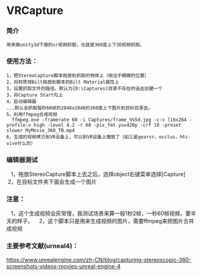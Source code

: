 # VRCapture

### 简介
    用来做unity3d下面的vr视频抓取，也就是360度上下3D视频抓取。
### 使用方法：
    1，把StereoCapture脚本拖放到抓取的物体上（相当于眼睛的位置）
    2，将材质球Bilt拖放到脚本的Bilt Material属性上
    3，设置抓取文件的路径，默认为[D:\Captures]目录不存在的话去创建一个
    3，将Capture Start勾上
    4，启动编辑器
    ...默认会抓取每秒60帧的2048x2048的360度上下图片到目标目录去。
    5，利用ffmpeg合成视频
      ffmpeg.exe -framerate 60 -i Captures/frame_%%5d.jpg -c:v libx264 -profile:v high -level 4.2 -r 60 -pix_fmt yuv420p -crf 18 -preset slower MyMovie_360_TB.mp4
    6，生成的视频拷贝到VR设备上，可以到VR设备上播放了（如三星gearvr，occlus，htc-vive什么的）
### 编辑器测试
    1，拖放StereoCapture脚本上去之后，选择object右键菜单选择[Capture]
    2，在目标文件夹下面会生成一个图片
### 注意：
    1，这个生成视频会灰常慢，我测试场景来算一般1秒2帧，一秒60帧视频，要半天的样子。
    2，这个脚本只是用来生成视频的图片，需要ffmpeg来把图片合并成视频
### 主要参考文献(urneal4)：
https://www.unrealengine.com/zh-CN/blog/capturing-stereoscopic-360-screenshots-videos-movies-unreal-engine-4
